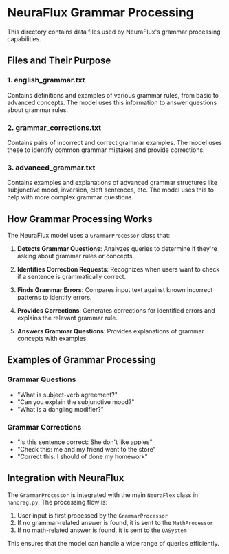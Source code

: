 # NeuraFlux Grammar Processing

This directory contains data files used by NeuraFlux's grammar processing capabilities.

## Files and Their Purpose

### 1. english_grammar.txt
Contains definitions and examples of various grammar rules, from basic to advanced concepts. The model uses this information to answer questions about grammar rules.

### 2. grammar_corrections.txt
Contains pairs of incorrect and correct grammar examples. The model uses these to identify common grammar mistakes and provide corrections.

### 3. advanced_grammar.txt
Contains examples and explanations of advanced grammar structures like subjunctive mood, inversion, cleft sentences, etc. The model uses this to help with more complex grammar questions.

## How Grammar Processing Works

The NeuraFlux model uses a `GrammarProcessor` class that:

1. **Detects Grammar Questions**: Analyzes queries to determine if they're asking about grammar rules or concepts.

2. **Identifies Correction Requests**: Recognizes when users want to check if a sentence is grammatically correct.

3. **Finds Grammar Errors**: Compares input text against known incorrect patterns to identify errors.

4. **Provides Corrections**: Generates corrections for identified errors and explains the relevant grammar rule.

5. **Answers Grammar Questions**: Provides explanations of grammar concepts with examples.

## Examples of Grammar Processing

### Grammar Questions
- "What is subject-verb agreement?"
- "Can you explain the subjunctive mood?"
- "What is a dangling modifier?"

### Grammar Corrections
- "Is this sentence correct: She don't like apples"
- "Check this: me and my friend went to the store"
- "Correct this: I should of done my homework"

## Integration with NeuraFlux

The `GrammarProcessor` is integrated with the main `NeuraFlex` class in `nanorag.py`. The processing flow is:

1. User input is first processed by the `GrammarProcessor`
2. If no grammar-related answer is found, it is sent to the `MathProcessor`
3. If no math-related answer is found, it is sent to the `QASystem`

This ensures that the model can handle a wide range of queries efficiently. 
